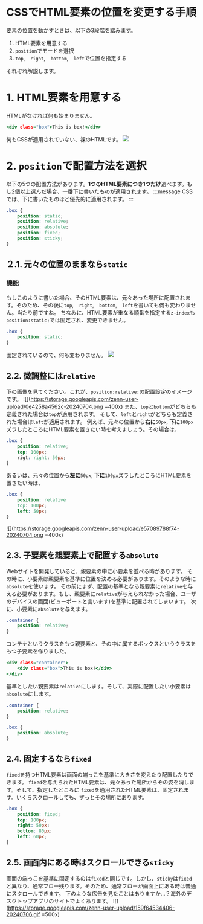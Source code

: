 

# CSSでHTML要素の位置を変更する手順
要素の位置を動かすときは、以下の3段階を踏みます。
1. HTML要素を用意する
2. `position`でモードを選択
3. `top`,　`right`,　`bottom`,　`left`で位置を指定する

それぞれ解説します。

# 1. HTML要素を用意する
HTMLがなければ何も始まりません。
```html:index.html
<div class="box">This is box!</div>
```
何もCSSが適用されていない、裸のHTMLです。
![](https://storage.googleapis.com/zenn-user-upload/49b658413e81-20240702.png)

# 2. `position`で配置方法を選択
以下の5つの配置方法があります。**1つのHTML要素につき1つだけ**選べます。もし2個以上選んだ場合、一番下に書いたものが適用されます。
:::message
CSSでは、下に書いたものほど優先的に適用されます。
:::

```css:style.css
.box {
    position: static;
    position: relative;
    position: absolute;
    position: fixed;
    position: sticky;
}
```

## ２.1. 元々の位置のままなら`static`
### 機能
もしこのように書いた場合、そのHTML要素は、元々あった場所に配置されます。そのため、その後に`top`,　`right`,　`bottom`,　`left`を書いても何も変わりません。当たり前ですね。
ちなみに、HTML要素が重なる順番を指定する`z-index`も`position:static;`では固定され、変更できません。
```css:style.css
.box {
    position: static;
}
```
固定されているので、何も変わりません。
![](https://storage.googleapis.com/zenn-user-upload/49b658413e81-20240702.png)

## 2.2. 微調整には`relative`
下の画像を見てください。これが、`position:relative;`の配置設定のイメージです。
![](https://storage.googleapis.com/zenn-user-upload/0e4258a4562c-20240704.png =400x)
また、`top`と`bottom`がどちらも定義された場合は`top`が適用されます。
そして、`left`と`right`がどちらも定義された場合は`left`が適用されます。
例えば、元々の位置から**右に**`50px`, **下に**`100px`ズラしたところにHTML要素を置きたい時を考えましょう。その場合は、
```css:style.css
.box {
    position: relative;
    top: 100px;
    rigt: right: 50px;
}
```
あるいは、元々の位置から**左に**`50px`, **下に**`100px`ズラしたところにHTML要素を置きたい時は、
```css:style.css
.box {
    position: relative
    top: 100px;
    left: 50px;
}
```
![](https://storage.googleapis.com/zenn-user-upload/e57089788f74-20240704.png =400x)

## 2.3. 子要素を親要素上で配置する`absolute`
Webサイトを開発していると、親要素の中に小要素を並べる時があります。
その時に、小要素は親要素を基準に位置を決める必要があります。そのような時に`absolute`を使います。
その前にまず、配置の基準となる親要素に`relative`を与える必要があります。もし、親要素に`relative`が与えられなかった場合、ユーザのデバイスの画面(ビューポートと言います)を基準に配置されてしまいます。
次に、小要素に`absolute`を与えます。
```css:style.css
.container {
    position: relative;
}
```
コンテナというクラスをもつ親要素と、その中に属するボックスというクラスをもつ子要素を作りました。
```html:index.html
<div class="container">
    <div class="box">This is box!</div>
</div>
```
基準としたい親要素は`relative`にします。そして、実際に配置したい小要素は`absolute`にします。
```css:style.css
.container {
    position: relative;
}

.box {
    position: absolute;
}
```
## 2.4. 固定するなら`fixed`
`fixed`を持つHTML要素は画面の端っこを基準に大きさを変えたり配置したりできます。
`fixed`を与えられたHTML要素は、元々あった場所からその姿を消します。そして、指定したところに
`fixed`を適用されたHTML要素は、固定されます。いくらスクロールしても、ずっとその場所にあります。
```css:style.css
.box {
    position: fixed;
    top: 100px;
    right: 50px;
    bottom: 80px;
    left: 60px;
}
```
## 2.5. 画面内にある時はスクロールできる`sticky`
画面の端っこを基準に固定するのは`fixed`と同じです。しかし、`sticky`は`fixed`と異なり、通常フロー残ります。そのため、通常フローが画面上にある時は普通にスクロールできます。
下のような広告を見たことはありますか...？海外のデスクトップアプリのサイトでよくあります。
![](https://storage.googleapis.com/zenn-user-upload/159f64534406-20240706.gif =500x)